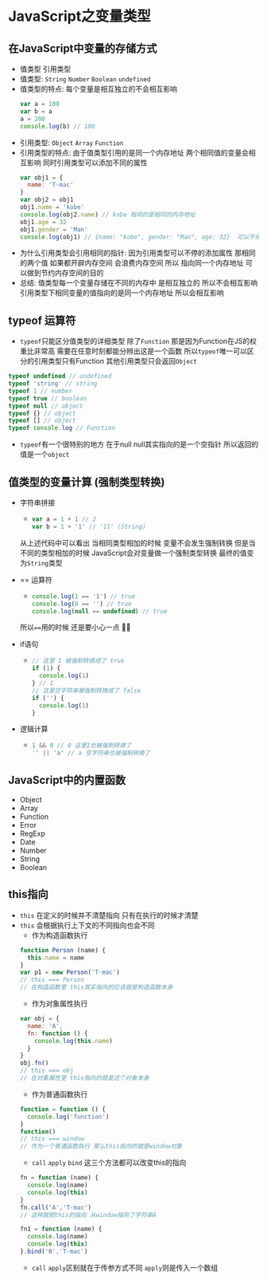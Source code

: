 # JavaScript之变量类型

## 在JavaScript中变量的存储方式
  * 值类型 引用类型
  * 值类型: ```String``` ```Number``` ```Boolean``` ```undefined```
  * 值类型的特点: 每个变量是相互独立的不会相互影响 
    ```js
    var a = 100
    var b = a 
    a = 200
    console.log(b) // 100
    ```
  * 引用类型: ```Object``` ```Array``` ```Function```
  * 引用类型的特点: 由于值类型引用的是同一个内存地址 两个相同值的变量会相互影响 同时引用类型可以添加不同的属性
    ```js
    var obj1 = {
      name: 'T-mac'
    }
    var obj2 = obj1
    obj1.name = 'kobe'
    console.log(obj2.name) // kobe 指向的是相同的内存地址
    obj1.age = 32
    obj1.gender = 'Man'
    console.log(obj1) // {name: "kobe", gender: "Man", age: 32}  可以不停的添加不同的属性
    ```
  * 为什么引用类型会引用相同的指针: 因为引用类型可以不停的添加属性 那相同的两个值 如果都开辟内存空间 会浪费内存空间 所以 指向同一个内存地址 可以做到节约内存空间的目的  
  * 总结: 值类型每一个变量存储在不同的内存中 是相互独立的 所以不会相互影响 引用类型下相同变量的值指向的是同一个内存地址 所以会相互影响 

## typeof 运算符
  * ```typeof```只能区分值类型的详细类型 除了```Function``` 那是因为Function在JS的权重比非常高 需要在任意时刻都能分辨出这是一个函数 所以```typeof```唯一可以区分的引用类型只有Function 其他引用类型只会返回```Object```
  ```js
  typeof undefined // undefined
  typeof 'string' // string
  typeof 1 // number
  typeof true // boolean
  typeof null // object
  typeof {} // object
  typeof [] // object
  typeof console.log // Function
  ```
  * ```typeof```有一个很特别的地方 在于null null其实指向的是一个空指针 所以返回的值是一个```object```

## 值类型的变量计算 (强制类型转换)
  * 字符串拼接
    * ```js
      var a = 1 + 1 // 2
      var b = 1 + '1' // '11' (String)
      ```
    从上述代码中可以看出 当相同类型相加的时候 变量不会发生强制转换 但是当不同的类型相加的时候 JavaScript会对变量做一个强制类型转换 最终的值变为```String```类型

  * == 运算符
    * ```js
      console.log(1 == '1') // true
      console.log(0 == '') // true
      console.log(null == undefined) // true
      ```
    所以```==```用的时候 还是要小心一点 🤣🤣
  * if语句
    * ```js
      // 这里 1 被强制转换成了 true
      if (1) {
        console.log(1)
      } // 1
      // 这里空字符串被强制转换成了 false
      if ('') {
        console.log(1)
      }
  * 逻辑计算
    * ```js
      1 && 0 // 0 这里1也被强制转换了
      '' || 'a' // a 空字符串也被强制转换了
## JavaScript中的内置函数
  * Object
  * Array
  * Function
  * Error
  * RegExp
  * Date
  * Number
  * String
  * Boolean

## this指向
  * ```this``` 在定义的时候并不清楚指向 只有在执行的时候才清楚
  * ```this``` 会根据执行上下文的不同指向也会不同
    * 作为构造函数执行
    ```js
    function Person (name) {
      this.name = name
    }
    var p1 = new Person('T-mac')
    // this === Person
    // 在构造函数里 this其实指向的应该就是构造函数本身
    ```
    * 作为对象属性执行
    ```js
    var obj = {
      name: 'A',
      fn: function () {
        console.log(this.name)
      }
    }
    obj.fn()
    // this === obj
    // 在对象属性里 this指向的就是这个对象本身
    ```
    * 作为普通函数执行
    ```js
    function = function () {
      console.log('function')
    }
    function()
    // this === window
    // 作为一个普通函数执行 那么this指向的就是window对象
    ```
    * ```call``` ```apply``` ```bind```
    这三个方法都可以改变this的指向
    ```js
    fn = function (name) {
      console.log(name)
      console.log(this)
    }
    fn.call('A','T-mac')
    // 这样就把this的指向 从window指向了字符串A

    fn1 = function (name) {
      console.log(name)
      console.log(this)
    }.bind('B','T-mac')
    ```
    * ```call``` ```apply```区别就在于传参方式不同 ```apply```则是传入一个数组